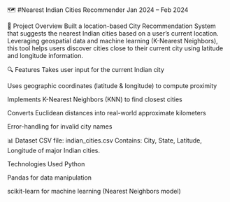 🗺️ #Nearest Indian Cities Recommender
Jan 2024 – Feb 2024

🚀 Project Overview
Built a location-based City Recommendation System that suggests the nearest Indian cities based on a user’s current location. Leveraging geospatial data and machine learning (K-Nearest Neighbors), this tool helps users discover cities close to their current city using latitude and longitude information.

🔍 Features
Takes user input for the current Indian city

Uses geographic coordinates (latitude & longitude) to compute proximity

Implements K-Nearest Neighbors (KNN) to find closest cities

Converts Euclidean distances into real-world approximate kilometers

Error-handling for invalid city names

📊 Dataset
CSV file: indian_cities.csv
Contains: City, State, Latitude, Longitude of major Indian cities.

Technologies Used
Python

Pandas for data manipulation

scikit-learn for machine learning (Nearest Neighbors model)
